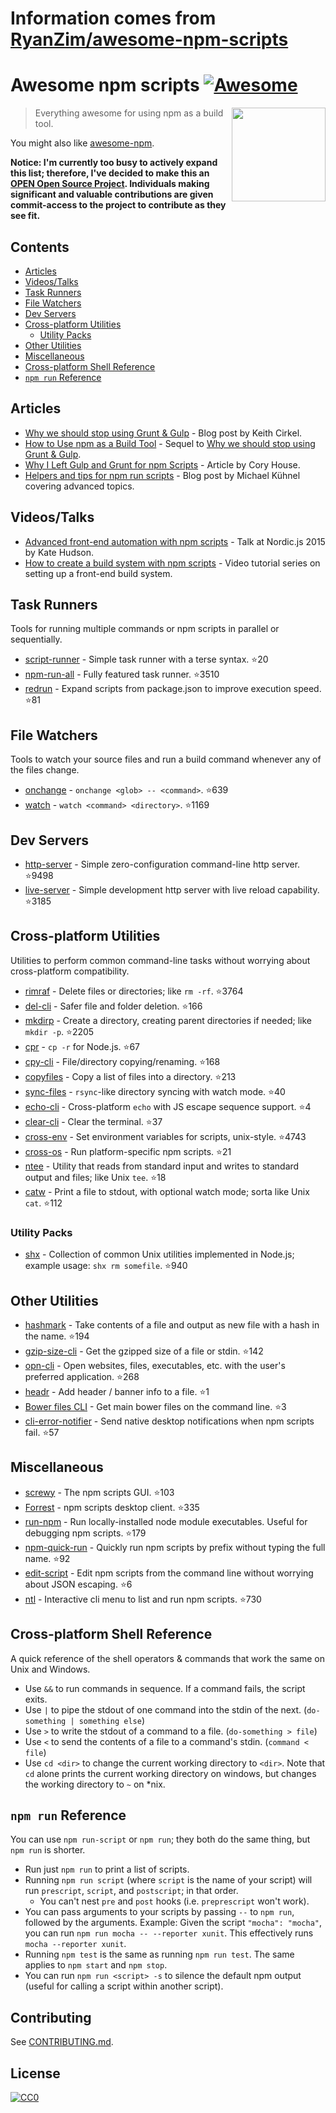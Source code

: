 # Information comes from [RyanZim/awesome-npm-scripts](https://github.com/RyanZim/awesome-npm-scripts)
# Awesome npm scripts [![Awesome](https://awesome.re/badge.svg)](https://awesome.re)

[<img src="npm-logo.png" align="right" width="150">](https://www.npmjs.com)

> Everything awesome for using npm as a build tool.

You might also like [awesome-npm](https://github.com/sindresorhus/awesome-npm).

**Notice: I'm currently too busy to actively expand this list; therefore, I've decided to make this an [OPEN Open Source Project](http://openopensource.github.io/). Individuals making significant and valuable contributions are given commit-access to the project to contribute as they see fit.**

## Contents

<!-- START doctoc generated TOC please keep comment here to allow auto update -->
<!-- DON'T EDIT THIS SECTION, INSTEAD RE-RUN doctoc TO UPDATE -->


- [Articles](#articles)
- [Videos/Talks](#videostalks)
- [Task Runners](#task-runners)
- [File Watchers](#file-watchers)
- [Dev Servers](#dev-servers)
- [Cross-platform Utilities](#cross-platform-utilities)
  - [Utility Packs](#utility-packs)
- [Other Utilities](#other-utilities)
- [Miscellaneous](#miscellaneous)
- [Cross-platform Shell Reference](#cross-platform-shell-reference)
- [`npm run` Reference](#npm-run-reference)

<!-- END doctoc generated TOC please keep comment here to allow auto update -->

## Articles

- [Why we should stop using Grunt & Gulp](https://www.keithcirkel.co.uk/why-we-should-stop-using-grunt/) - Blog post by Keith Cirkel.
- [How to Use npm as a Build Tool](https://www.keithcirkel.co.uk/how-to-use-npm-as-a-build-tool/) - Sequel to [Why we should stop using Grunt & Gulp](https://www.keithcirkel.co.uk/why-we-should-stop-using-grunt/).
- [Why I Left Gulp and Grunt for npm Scripts](https://medium.freecodecamp.com/why-i-left-gulp-and-grunt-for-npm-scripts-3d6853dd22b8) -  Article by Cory House.
- [Helpers and tips for npm run scripts](http://michael-kuehnel.de/tooling/2018/03/22/helpers-and-tips-for-npm-run-scripts.html) - Blog post by Michael Kühnel covering advanced topics.

## Videos/Talks

- [Advanced front-end automation with npm scripts](https://www.youtube.com/watch?v=0RYETb9YVrk) - Talk at Nordic.js 2015 by Kate Hudson.
- [How to create a build system with npm scripts](http://www.penta-code.com/how-to-create-a-build-system-with-npm-scripts/) - Video tutorial series on setting up a front-end build system.

## Task Runners

Tools for running multiple commands or npm scripts in parallel or sequentially.

- [script-runner](https://github.com/paulpflug/script-runner) - Simple task runner with a terse syntax. :star:20
- [npm-run-all](https://github.com/mysticatea/npm-run-all) - Fully featured task runner. :star:3510
- [redrun](https://github.com/coderaiser/redrun) - Expand scripts from package.json to improve execution speed. :star:81

## File Watchers

Tools to watch your source files and run a build command whenever any of the files change.

- [onchange](https://github.com/Qard/onchange) - `onchange <glob> -- <command>`. :star:639
- [watch](https://github.com/mikeal/watch) - `watch <command> <directory>`. :star:1169

## Dev Servers

- [http-server](https://github.com/indexzero/http-server) - Simple zero-configuration command-line http server. :star:9498
- [live-server](https://github.com/tapio/live-server) - Simple development http server with live reload capability. :star:3185

## Cross-platform Utilities

Utilities to perform common command-line tasks without worrying about cross-platform compatibility.

- [rimraf](https://github.com/isaacs/rimraf) - Delete files or directories; like `rm -rf`. :star:3764
- [del-cli](https://github.com/sindresorhus/del-cli) - Safer file and folder deletion. :star:166
- [mkdirp](https://github.com/substack/node-mkdirp) - Create a directory, creating parent directories if needed; like `mkdir -p`. :star:2205
- [cpr](https://github.com/davglass/cpr) - `cp -r` for Node.js. :star:67
- [cpy-cli](https://github.com/sindresorhus/cpy-cli) - File/directory copying/renaming. :star:168
- [copyfiles](https://github.com/calvinmetcalf/copyfiles) - Copy a list of files into a directory. :star:213
- [sync-files](https://github.com/byteclubfr/node-sync-files) - `rsync`-like directory syncing with watch mode. :star:40
- [echo-cli](https://github.com/iamakulov/echo-cli) - Cross-platform `echo` with JS escape sequence support. :star:4
- [clear-cli](https://github.com/sindresorhus/clear-cli) - Clear the terminal. :star:37
- [cross-env](https://github.com/kentcdodds/cross-env) - Set environment variables for scripts, unix-style. :star:4743
- [cross-os](https://github.com/milewski/cross-os) - Run platform-specific npm scripts. :star:21
- [ntee](https://github.com/stefanmaric/ntee) - Utility that reads from standard input and writes to standard output and files; like Unix `tee`. :star:18
- [catw](https://github.com/substack/catw) - Print a file to stdout, with optional watch mode; sorta like Unix `cat`. :star:112

### Utility Packs

- [shx](https://github.com/shelljs/shx) - Collection of common Unix utilities implemented in Node.js; example usage: `shx rm somefile`. :star:940

## Other Utilities

- [hashmark](https://github.com/keithamus/hashmark) -  Take contents of a file and output as new file with a hash in the name. :star:194
- [gzip-size-cli](https://github.com/sindresorhus/gzip-size-cli) - Get the gzipped size of a file or stdin. :star:142
- [opn-cli](https://github.com/sindresorhus/opn-cli) - Open websites, files, executables, etc. with the user's preferred application. :star:268
- [headr](https://github.com/heldr/headr) - Add header / banner info to a file. :star:1
- [Bower files CLI](https://github.com/thompsonemerson/bower-files-cli) - Get main bower files on the command line. :star:3
- [cli-error-notifier](https://github.com/micromata/cli-error-notifier) - Send native desktop notifications when npm scripts fail. :star:57

## Miscellaneous

- [screwy](https://github.com/samueleaton/screwy) - The npm scripts GUI. :star:103
- [Forrest](https://github.com/stefanjudis/forrest) - npm scripts desktop client. :star:335
- [run-npm](https://github.com/timoxley/npm-run) - Run locally-installed node module executables. Useful for debugging npm scripts. :star:179
- [npm-quick-run](https://github.com/bahmutov/npm-quick-run) - Quickly run npm scripts by prefix without typing the full name. :star:92
- [edit-script](https://github.com/RyanZim/edit-script) - Edit npm scripts from the command line without worrying about JSON escaping. :star:6
- [ntl](https://github.com/ruyadorno/ntl) - Interactive cli menu to list and run npm scripts. :star:730

## Cross-platform Shell Reference

A quick reference of the shell operators & commands that work the same on Unix and Windows.

- Use `&&` to run commands in sequence. If a command fails, the script exits.
- Use `|` to pipe the stdout of one command into the stdin of the next. (`do-something | something else`)
- Use `>` to write the stdout of a command to a file. (`do-something > file`)
- Use `<` to send the contents of a file to a command's stdin. (`command < file`)
- Use `cd <dir>` to change the current working directory to `<dir>`. Note that `cd` alone prints the current working directory on windows, but changes the working directory to `~` on \*nix.

## `npm run` Reference

You can use `npm run-script` or `npm run`; they both do the same thing, but `npm run` is shorter.

- Run just `npm run` to print a list of scripts.
- Running `npm run script` (where `script` is the name of your script) will run `prescript`, `script`, and `postscript`; in that order.
  - You can't nest `pre` and `post` hooks (i.e. `preprescript` won't work).
- You can pass arguments to your scripts by passing `--` to `npm run`, followed by the arguments. Example: Given the script `"mocha": "mocha"`, you can run `npm run mocha -- --reporter xunit`. This effectively runs `mocha --reporter xunit`.
- Running `npm test` is the same as running `npm run test`. The same applies to `npm start` and `npm stop`.
- You can run `npm run <script> -s` to silence the default npm output (useful for calling a script within another script).

## Contributing

See [CONTRIBUTING.md](https://github.com/RyanZim/awesome-npm-scripts/blob/master/CONTRIBUTING.md).

## License

[![CC0](http://mirrors.creativecommons.org/presskit/buttons/88x31/svg/cc-zero.svg)](https://creativecommons.org/publicdomain/zero/1.0/)

